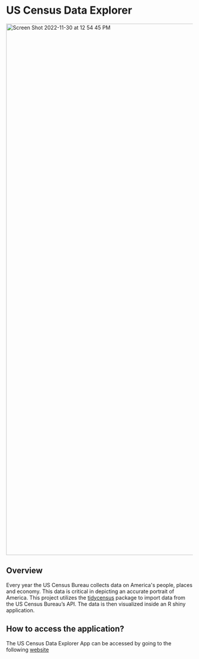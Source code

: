 # US Census Data Explorer
<img width="1431" alt="Screen Shot 2022-11-30 at 12 54 45 PM" src="https://user-images.githubusercontent.com/36116239/204872278-c1803c18-8817-4114-8096-5cdef1c85576.png">


## Overview
Every year the US Census Bureau collects data on America's people, places and economy. This data is critical in depicting an accurate portrait of America. This project utilizes the [tidycensus](https://walker-data.com/tidycensus/index.html) package to import data from the US Census Bureau’s API. 
The data is then visualized inside an R shiny application.

## How to access the application?

The US Census Data Explorer App
can be accessed by going to the following [website](https://kzolea695.shinyapps.io/USCensusApp/)
